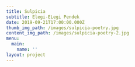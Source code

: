 ```yaml
---
title: Sulpicia
subtitle: Elegi-ELegi Pendek
date: 2019-09-21T17:00:00.000Z
thumb_img_path: /images/sulpicia-poetry.jpg
content_img_path: /images/sulpicia-poetry-2.jpg
menu:
  main:
    name: ''
layout: project
---
```


